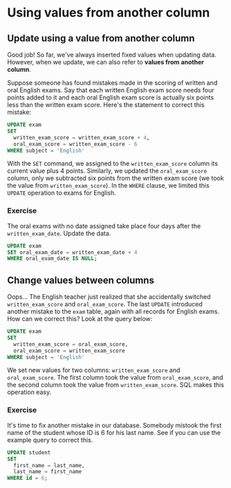 # Using values from another column

## Update using a value from another column

Good job! So far, we've always inserted fixed values when updating data. However, when we update, we can also refer to **values from another column**.

Suppose someone has found mistakes made in the scoring of written and oral English exams. Say that each written English exam score needs four points added to it and each oral English exam score is actually six points less than the written exam score. Here's the statement to correct this mistake:

```sql
UPDATE exam
SET
  written_exam_score = written_exam_score + 4,
  oral_exam_score = written_exam_score - 6
WHERE subject = 'English'
```

With the `SET` command, we assigned to the `written_exam_score` column its current value plus 4 points. Similarly, we updated the `oral_exam_score` column, only we subtracted six points from the written exam score (we took the value from `written_exam_score`). In the `WHERE` clause, we limited this `UPDATE` operation to exams for English.

### Exercise

The oral exams with no date assigned take place four days after the `written_exam_date`. Update the data.

```sql
UPDATE exam
SET oral_exam_date = written_exam_date + 4
WHERE oral_exam_date IS NULL;
```

## Change values between columns

Oops… The English teacher just realized that she accidentally switched `written_exam_score` and `oral_exam_score`. The last `UPDATE` introduced another mistake to the `exam` table, again with all records for English exams. How can we correct this? Look at the query below:

```sql
UPDATE exam
SET 
  written_exam_score = oral_exam_score,
  oral_exam_score = written_exam_score
WHERE subject = 'English'
```

We set new values for two columns: `written_exam_score` and `oral_exam_score`. The first column took the value from `oral_exam_score`, and the second column took the value from `written_exam_score`. SQL makes this operation easy.

### Exercise

It's time to fix another mistake in our database. Somebody mistook the first name of the student whose ID is 6 for his last name. See if you can use the example query to correct this.

```sql
UPDATE student
SET 
  first_name = last_name,
  last_name = first_name
WHERE id = 6;
```
